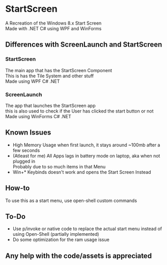 # StartScreen
A Recreation of the Windows 8.x Start Screen<br>
Made with .NET C# using WPF and WinForms
## Differences with ScreenLaunch and StartScreen
### StartScreen
The main app that has the StartScreen Component<br>
This is has the Tile System and other stuff<br>
Made using WPF C# .NET
### ScreenLaunch
The app that launches the StartScreen app<br>
this is also used to check if the User has clicked the start button or not<br>
Made using WinForms C# .NET
## Known Issues
- High Memory Usage when first launch, it stays around ~100mb after a few seconds
- (Atleast for me) All Apps lags in battery mode on laptop, aka when not plugged in<br>
  Probably due to so much items in that Menu
- Win+* Keybinds doesn't work and opens the Start Screen Instead
## How-to
To use this as a start menu, use open-shell custom commands
## To-Do
- Use p/invoke or native code to replace the actual start menu instead of using Open-Shell (partially implemented)
- Do some optimization for the ram usage issue
## Any help with the code/assets is appreciated

